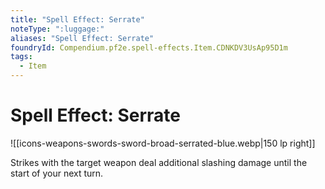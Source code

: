 ```yaml
---
title: "Spell Effect: Serrate"
noteType: ":luggage:"
aliases: "Spell Effect: Serrate"
foundryId: Compendium.pf2e.spell-effects.Item.CDNKDV3UsAp95D1m
tags:
  - Item
---
```


# Spell Effect: Serrate
![[icons-weapons-swords-sword-broad-serrated-blue.webp|150 lp right]]

Strikes with the target weapon deal additional slashing damage until the start of your next turn.
